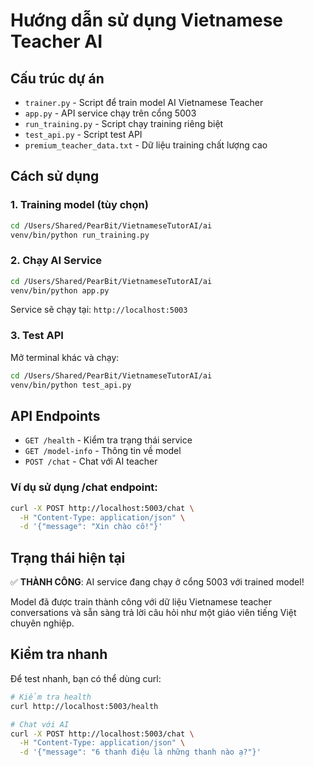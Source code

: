 # Hướng dẫn sử dụng Vietnamese Teacher AI

## Cấu trúc dự án

- `trainer.py` - Script để train model AI Vietnamese Teacher
- `app.py` - API service chạy trên cổng 5003 
- `run_training.py` - Script chạy training riêng biệt
- `test_api.py` - Script test API
- `premium_teacher_data.txt` - Dữ liệu training chất lượng cao

## Cách sử dụng

### 1. Training model (tùy chọn)

```bash
cd /Users/Shared/PearBit/VietnameseTutorAI/ai
venv/bin/python run_training.py
```

### 2. Chạy AI Service

```bash
cd /Users/Shared/PearBit/VietnameseTutorAI/ai
venv/bin/python app.py
```

Service sẽ chạy tại: `http://localhost:5003`

### 3. Test API

Mở terminal khác và chạy:

```bash
cd /Users/Shared/PearBit/VietnameseTutorAI/ai
venv/bin/python test_api.py
```

## API Endpoints

- `GET /health` - Kiểm tra trạng thái service
- `GET /model-info` - Thông tin về model  
- `POST /chat` - Chat với AI teacher

### Ví dụ sử dụng /chat endpoint:

```bash
curl -X POST http://localhost:5003/chat \
  -H "Content-Type: application/json" \
  -d '{"message": "Xin chào cô!"}'
```

## Trạng thái hiện tại

✅ **THÀNH CÔNG**: AI service đang chạy ở cổng 5003 với trained model!

Model đã được train thành công với dữ liệu Vietnamese teacher conversations và sẵn sàng trả lời câu hỏi như một giáo viên tiếng Việt chuyên nghiệp.

## Kiểm tra nhanh

Để test nhanh, bạn có thể dùng curl:

```bash
# Kiểm tra health
curl http://localhost:5003/health

# Chat với AI
curl -X POST http://localhost:5003/chat \
  -H "Content-Type: application/json" \
  -d '{"message": "6 thanh điệu là những thanh nào ạ?"}'
```